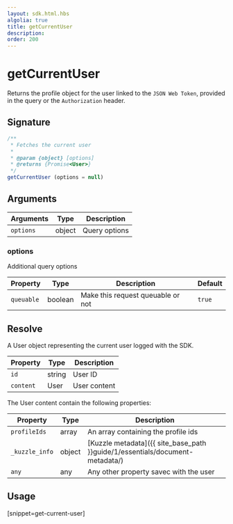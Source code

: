 ```yaml
---
layout: sdk.html.hbs
algolia: true
title: getCurrentUser
description:
order: 200
---
```


# getCurrentUser

Returns the profile object for the user linked to the `JSON Web Token`, provided in the query or the `Authorization` header.

## Signature

```javascript
/**
 * Fetches the current user
 *
 * @param {object} [options]
 * @returns {Promise<User>}
 */
getCurrentUser (options = null)
```

## Arguments

| Arguments    | Type    | Description
|--------------|---------|-------------
| `options` | object | Query options

### **options**

Additional query options

| Property     | Type    | Description                       | Default |
| ---------- | ------- | --------------------------------- | ------- |
| `queuable` | boolean | Make this request queuable or not | `true`  |

## Resolve

A User object representing the current user logged with the SDK.

| Property     | Type    | Description                       |
| ---------- | ------- | --------------------------------- |
| `id` | string | User ID |
| `content` | User | User content |

The User content contain the following properties:

| Property     | Type    | Description                       |
| ---------- | ------- | --------------------------------- |
| `profileIds` | array<string> | An array containing the profile ids |
| `_kuzzle_info` | object | [Kuzzle metadata]({{ site_base_path }}guide/1/essentials/document-metadata/) |
| `any` | any | Any other property savec with the user |


## Usage

[snippet=get-current-user]
